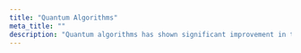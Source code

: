```yaml
---
title: "Quantum Algorithms"
meta_title: ""
description: "Quantum algorithms has shown significant improvement in terms of efficiency not in all case but in some case that classical algorithm not able to solve. I have explained and implemented some of quantum algorithms in this page."
---
```

